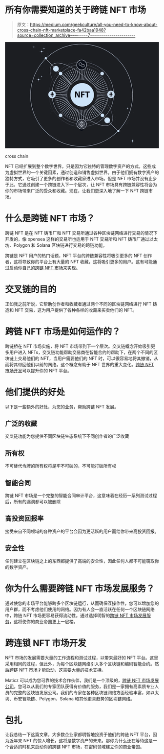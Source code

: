 # 所有你需要知道的关于跨链 NFT 市场

> 原文：<https://medium.com/geekculture/all-you-need-to-know-about-cross-chain-nft-marketplace-fa42baa1948?source=collection_archive---------7----------------------->

![](img/f6f251227d9813f00eac4d047878e6ff.png)

cross chain

NFT 已经扩展到整个数字世界，只是因为它独特的管理数字资产的方式，这些成为虚拟世界的一个关键因素，通过创造和销售虚拟世界。由于他们拥有数字资产的独特方式，它吸引了更多的创作者和收藏家进入市场。但是 NFT 市场并没有止步于此，它通过创建一个跨链进入下一个层次，让 NFT 市场具有跨链兼容性将会为你的市场带来广泛的受众和收藏。现在，让我们更深入地了解一下 NFT 跨链市场。

# 什么是跨链 NFT 市场？

跨链 NFT 是在 NFT 铸币厂和 NFT 交易所通过各种区块链网络进行交易的情况下开发的，像 opensea 这样的交易所也适用于 NFT 交易所和 NFT 铸币厂通过以太坊、Polygon 和 Solana 区块链进行交易的跨链功能。

跨链是 NFT 用户的热门话题，NFT 平台的跨链兼容性将吸引更多的 NFT 创作者，这将导致你的平台上有大量的 NFT 收藏，这将吸引更多的用户。这有可能通过启动你自己的[跨链 NFT 市场](https://maticz.com/cross-chain-nft-marketplace-development)来实现。

# 交叉链的目的

正如我之前所说，它帮助创作者和收藏者通过两个不同的区块链网络进行 NFT 铸造和 NFT 交易，这为用户提供了各种各样的收藏来买卖他们的 NFT。

# 跨链 NFT 市场是如何运作的？

跨链桥在 NFT 市场实施，将 NFT 市场带到下一个层次。交叉链概念开始吸引更多用户进入 NFTs，交叉链功能帮助交易商在智能合约的帮助下，在两个不同的区块链上交易他们的 NFT，当用户需要他们的 NFT 时，可以很容易地将其撤销，从而将其带回他们以前的网络。这个概念有助于 NFT 世界的重大变化。[跨链 NFT 市场开发](https://maticz.com/cross-chain-nft-marketplace-development)可以提升你的 NFT 平台。

# 他们提供的好处

以下是一些额外的好处，为您的业务，帮助跨链 NFT 发展。

## 广泛的收藏

交叉链功能为您提供不同区块链生态系统下不同创作者的广泛收藏

## 所有权

不可替代令牌的所有权将是牢不可破的，不可能打破所有权

## 智能合同

跨链 NFT 市场是一个完整的智能合同审计平台，这意味着在经历一系列测试过程后，所有的漏洞都可以被删除

## 高投资回报率

接受来自不同领域的各种资产的平台会因为更活跃的用户而给你带来高投资回报。

## 安全性

任何建立在区块链之上的东西都提供了高端的安全性，因此任何人都不可能窃取你的数字资产。

# 你为什么需要跨链 NFT 市场发展服务？

通过使您的市场平台能够跨多个区块链运行，从而确保互操作性，您可以增加您的用户群，而不考虑他们使用的网络。因为有人会一直活跃在任何一个区块链网络中，跨链 NFT 市场更容易获得流动性。通过选择明智的[跨链 NFT 市场发展服务](https://maticz.com/cross-chain-nft-marketplace-development)，这将使你的商业帝国更上一层楼。

# 跨连锁 NFT 市场开发

NFT 市场的发展需要大量的工作流程和测试过程，以带来最好的 NFT 平台。这里采用相同的过程，但此外，为每个区块链网络引入多个区块链和编码智能合约。然后跨链 NFT 市场才能启动，这需要大量的技术支持。

Maticz 可以成为您可靠的技术合作伙伴，我们是一个顶级的，[跨链 NFT 市场发展公司](https://maticz.com/cross-chain-nft-marketplace-development)。您可以从我们的专家团队获得有价值的服务，我们是一家拥有高素质专业人员的完整的区块链发展公司。我们的专家在各种区块链网络方面经验丰富，如以太坊、币安智能链、Polygon、Solana 和其他更具趋势的区块链网络。

# 包扎

让我总结一下这篇文章，大多数企业家都明智地投资于他们的跨链 NFT 平台，因为近年来 NFT 的惊人增长，这将是数字资产的未来。那你为什么还在等待这是一个合适的时机来启动你的跨链 NFT 市场，在密码领域建立你的商业帝国。